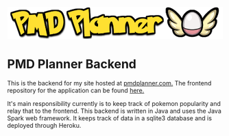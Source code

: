 ![logo](/data/logo.png?raw=true)

# PMD Planner Backend

This is the backend for my site hosted at [pmdplanner.com.](https://www.pmdplanner.com)
The frontend repository for the application can be found [here.](https://github.com/bubbledrift/PMD-Planner)

It's main responsibility currently is to keep track
of pokemon popularity and relay that to the frontend.
This backend is written in Java and uses the Java Spark web
framework. It keeps track of data in a sqlite3 database and
is deployed through Heroku.